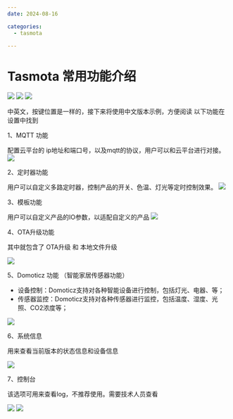 ```yaml
---
date: 2024-08-16

categories:
  - tasmota

---
```


# Tasmota 常用功能介绍
<!-- more -->
![](/assets/images/tasmota/tasmota_matter/3-1.jpg)
![](/assets/images/tasmota/tasmota_matter/3-2.jpg)
![](/assets/images/tasmota/tasmota_matter/3-3.jpg)

中英文，按键位置是一样的，接下来将使用中文版本示例，方便阅读
以下功能在设置中找到

1、MQTT 功能

 配置云平台的 ip地址和端口号，以及mqtt的协议，用户可以和云平台进行对接。
![](/assets/images/tasmota/tasmota_matter/3-4.png)

2、定时器功能

用户可以自定义多路定时器，控制产品的开关、色温、灯光等定时控制效果。
![](/assets/images/tasmota/tasmota_matter/3-5.png)

3、模板功能

 用户可以自定义产品的IO参数，以适配自定义的产品
![](/assets/images/tasmota/tasmota_matter/3-6.png)

4、OTA升级功能

其中就包含了 OTA升级 和 本地文件升级

![](/assets/images/tasmota/tasmota_matter/3-7.jpg)

5、Domoticz 功能 （智能家居传感器功能）

  - 设备控制：Domoticz支持对各种智能设备进行控制，包括灯光、电器、等；
  - 传感器监控：Domoticz支持对各种传感器进行监控，包括温度、湿度、光照、CO2浓度等；

![](/assets/images/tasmota/tasmota_matter/3-8.png)

6、系统信息

用来查看当前版本的状态信息和设备信息

![](/assets/images/tasmota/tasmota_matter/3-9.jpg)

7、控制台

该选项可用来查看log，不推荐使用。需要技术人员查看

![](/assets/images/tasmota/tasmota_matter/3-10.jpg)
![](/assets/images/tasmota/tasmota_matter/3-11.jpg)